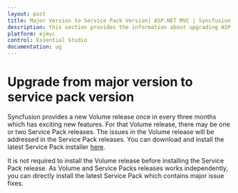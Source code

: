 ```yaml
---
layout: post
title: Major Version to Service Pack Version| ASP.NET MVC | Syncfusion
description: this section provides the information about upgrading ASP.NET MVC from major version to service pack version
platform: ejmvc
control: Essential Studio
documentation: ug
---
```


# Upgrade from major version to service pack version

Syncfusion provides a new Volume release once in every three months which has exciting new features. For that Volume release, there may be one or two Service Pack releases. The issues in the Volume release will be addressed in the Service Pack releases. You can download and install the latest Service Pack installer [here](https://www.syncfusion.com/downloads/latest-version). 


It is not required to install the Volume release before installing the Service Pack release. As Volume and Service Packs releases works independently, you can directly install the latest Service Pack which contains major issue fixes. 